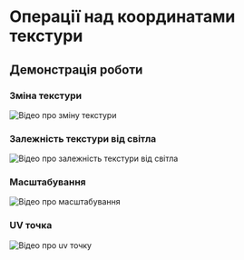# Операції над координатами текстури

## Демонстрація роботи

### Зміна текстури
![Відео про зміну текстури](https://media.githubusercontent.com/media/Wiziks/VGGI/CGW/CGW/Images/%D0%97%D0%BC%D1%96%D0%BD%D0%B0%20%D1%82%D0%B5%D0%BA%D1%81%D1%82%D1%83%D1%80%D0%B8.gif)

### Залежність текстури від світла
![Відео про залежність текстури від світла](https://media.githubusercontent.com/media/Wiziks/VGGI/CGW/CGW/Images/%D0%97%D0%B0%D0%BB%D0%B5%D0%B6%D0%BD%D1%96%D1%81%D1%82%D1%8C%20%D1%82%D0%B5%D0%BA%D1%81%D1%82%D1%83%D1%80%D0%B8%20%D0%B2%D1%96%D0%B4%20%D1%81%D0%B2%D1%96%D1%82%D0%BB%D0%B0.gif)

### Масштабування
![Відео про масштабування](https://media.githubusercontent.com/media/Wiziks/VGGI/CGW/CGW/Images/%D0%9C%D0%B0%D1%81%D1%88%D1%82%D0%B0%D0%B1%D1%83%D0%B2%D0%B0%D0%BD%D0%BD%D1%8F.gif)

### UV точка
![Відео про uv точку](https://media.githubusercontent.com/media/Wiziks/VGGI/CGW/CGW/Images/UV%20%D0%A2%D0%BE%D1%87%D0%BA%D0%B0.gif)
